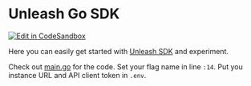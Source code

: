 # Unleash Go SDK

[![Edit in CodeSandbox](https://codesandbox.io/static/img/play-codesandbox.svg)](https://codesandbox.io/s/github/Tymek/unleash-sdk-examples/tree/master/Go)

Here you can easily get started with [Unleash SDK](https://github.com/Unleash/unleash-client-go) and experiment.

Check out [main.go](./main.go) for the code. Set your flag name in line `:14`. Put you instance URL and API client token in `.env`.
